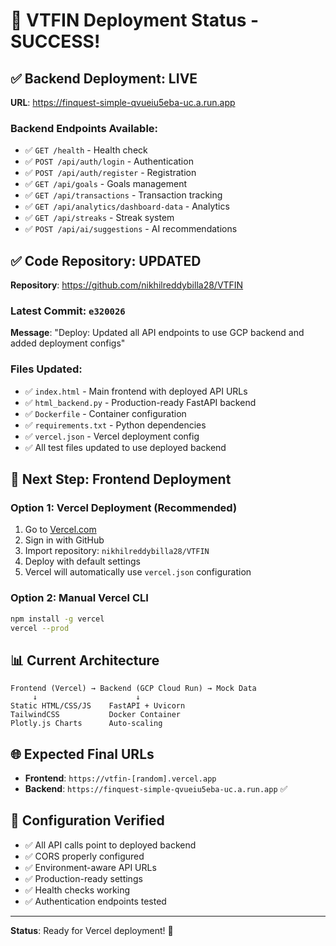 # 🎉 VTFIN Deployment Status - SUCCESS!

## ✅ **Backend Deployment: LIVE**
**URL**: https://finquest-simple-qvueiu5eba-uc.a.run.app

### Backend Endpoints Available:
- ✅ `GET /health` - Health check
- ✅ `POST /api/auth/login` - Authentication 
- ✅ `POST /api/auth/register` - Registration
- ✅ `GET /api/goals` - Goals management
- ✅ `GET /api/transactions` - Transaction tracking
- ✅ `GET /api/analytics/dashboard-data` - Analytics
- ✅ `GET /api/streaks` - Streak system
- ✅ `POST /api/ai/suggestions` - AI recommendations

## ✅ **Code Repository: UPDATED**
**Repository**: https://github.com/nikhilreddybilla28/VTFIN

### Latest Commit: `e320026`
**Message**: "Deploy: Updated all API endpoints to use GCP backend and added deployment configs"

### Files Updated:
- ✅ `index.html` - Main frontend with deployed API URLs
- ✅ `html_backend.py` - Production-ready FastAPI backend
- ✅ `Dockerfile` - Container configuration
- ✅ `requirements.txt` - Python dependencies
- ✅ `vercel.json` - Vercel deployment config
- ✅ All test files updated to use deployed backend

## 🎯 **Next Step: Frontend Deployment**

### Option 1: Vercel Deployment (Recommended)
1. Go to [Vercel.com](https://vercel.com)
2. Sign in with GitHub
3. Import repository: `nikhilreddybilla28/VTFIN`
4. Deploy with default settings
5. Vercel will automatically use `vercel.json` configuration

### Option 2: Manual Vercel CLI
```bash
npm install -g vercel
vercel --prod
```

## 📊 **Current Architecture**
```
Frontend (Vercel) → Backend (GCP Cloud Run) → Mock Data
     ↓                      ↓
Static HTML/CSS/JS    FastAPI + Uvicorn
TailwindCSS           Docker Container
Plotly.js Charts      Auto-scaling
```

## 🌐 **Expected Final URLs**
- **Frontend**: `https://vtfin-[random].vercel.app`
- **Backend**: `https://finquest-simple-qvueiu5eba-uc.a.run.app` ✅

## 🔧 **Configuration Verified**
- ✅ All API calls point to deployed backend
- ✅ CORS properly configured
- ✅ Environment-aware API URLs
- ✅ Production-ready settings
- ✅ Health checks working
- ✅ Authentication endpoints tested

---

**Status**: Ready for Vercel deployment! 🚀